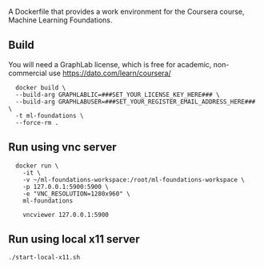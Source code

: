 A Dockerfile that provides a work environment for the Coursera course, Machine Learning Foundations.

## Build
  You will need a GraphLab license, which is free for academic, non-commercial use https://dato.com/learn/coursera/

```
  docker build \
  --build-arg GRAPHLABLIC=###SET_YOUR_LICENSE_KEY_HERE### \
  --build-arg GRAPHLABUSER=###SET_YOUR_REGISTER_EMAIL_ADDRESS_HERE### \
  -t ml-foundations \
  --force-rm .
```

## Run using vnc server
```
  docker run \
    -it \
    -v ~/ml-foundations-workspace:/root/ml-foundations-workspace \
    -p 127.0.0.1:5900:5900 \
    -e "VNC_RESOLUTION=1280x960" \
    ml-foundations

    vncviewer 127.0.0.1:5900
```

## Run using local x11 server
```
./start-local-x11.sh
```

  
